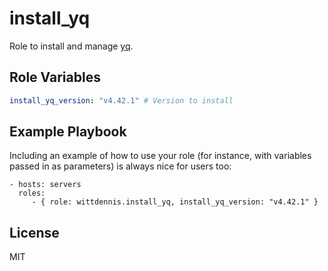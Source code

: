 # install_yq

Role to install and manage [yq](https://github.com/mikefarah/yq).

## Role Variables

```yaml
install_yq_version: "v4.42.1" # Version to install
```

## Example Playbook

Including an example of how to use your role (for instance, with variables passed in as parameters) is always nice for users too:

    - hosts: servers
      roles:
         - { role: wittdennis.install_yq, install_yq_version: "v4.42.1" }

## License

MIT

